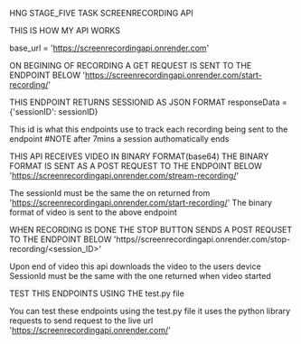 HNG STAGE_FIVE TASK SCREENRECORDING API

THIS IS HOW MY API WORKS

base_url = 'https://screenrecordingapi.onrender.com'

ON BEGINING OF RECORDING A GET REQUEST IS SENT TO THE ENDPOINT BELOW
'https://screenrecordingapi.onrender.com/start-recording/'

THIS ENDPOINT RETURNS SESSIONID AS JSON FORMAT 
responseData = {'sessionID': sessionID}

This id is what this endpoints use to track each recording being sent to the endpoint 
#NOTE after 7mins a session authomatically ends


THIS API RECEIVES VIDEO IN BINARY FORMAT(base64)
THE BINARY FORMAT IS SENT AS A POST REQUEST TO THE ENDPOINT BELOW
'https://screenrecordingapi.onrender.com/stream-recording/<sessionID>'

The sessionId must be the same the on returned from 'https://screenrecordingapi.onrender.com/start-recording/'
The binary format of video is sent to the above endpoint



WHEN RECORDING IS DONE THE STOP BUTTON SENDS A POST REQUSET TO THE ENDPOINT BELOW
'https//screenrecordingapi.onrender.com/stop-recording/<session_ID>'

Upon end of video this api downloads the video to the users device
SessionId must be the same with the one returned when video started



TEST THIS ENDPOINTS USING THE test.py file 

You can test these endpoints using the test.py file it uses the python library requests to send request to the live url 'https://screenrecordingapi.onrender.com/'